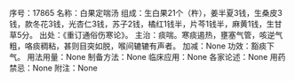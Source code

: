 序号：17865
名称：白果定喘汤
组成：生白果21个（杵），姜半夏3钱，生桑皮3钱，款冬花3钱，光杏仁3钱，苏子2钱，橘红1钱半，片芩1钱半，麻黄1钱，生甘草5分。
出处：《重订通俗伤寒论》。
主治：痰喘。寒痰遏热，壅塞气管，咳逆气粗，咯痰稠粘，甚则目突如脱，喉间辘辘有声者。
加减：None
功效：豁痰下气。
用法用量：None
制备方法：None
临床应用：None
各家论述：None
用药禁忌：None
附注：None
